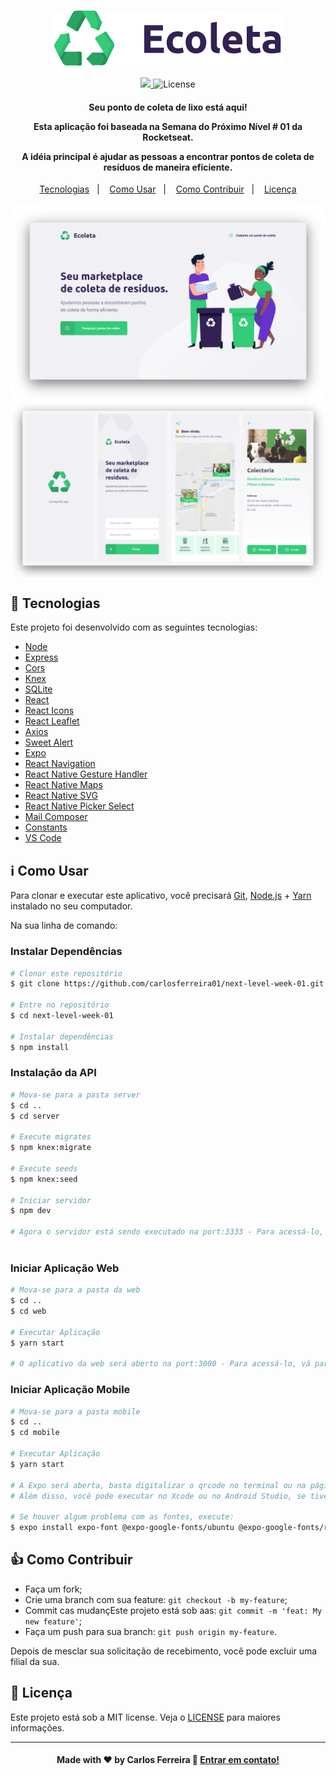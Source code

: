 <h1 align="center">
    <img src=".github/logo.png" align="center" />
    <br>
</h1>

<p align="center">
  <a href="https://rocketseat.com.br">
    <img src="https://img.shields.io/badge/Made%20by-Rocketseat-brightgreen&style=flat&logo">
  </a>
    <img alt="License" src="https://img.shields.io/badge/license-MIT-brightgreen">
</p>


<h4 align="center">
  <p>Seu ponto de coleta de lixo está aqui!</p>
  
  <p>Esta aplicação foi baseada na Semana do Próximo Nível # 01 da Rocketseat.</p>

  <p>A idéia principal é ajudar as pessoas a encontrar pontos de coleta de resíduos de maneira eficiente.</p>
</h4>


<p align="center">
  <a href="#rocket-tecnologias">Tecnologias</a>&nbsp;&nbsp;&nbsp;|&nbsp;&nbsp;&nbsp;
  <a href="#information_source">Como Usar</a>&nbsp;&nbsp;&nbsp;|&nbsp;&nbsp;&nbsp;
  <a href="#thumbsup">Como Contribuir</a>&nbsp;&nbsp;&nbsp;|&nbsp;&nbsp;&nbsp;
  <a href="#memo-licença">Licença</a>
</p>

<p align="center">
  <img src=".github/web.png" align="center" />
  <img src=".github/mobile.png" align="center">
</p>

## :rocket: Tecnologias

Este projeto foi desenvolvido com as seguintes tecnologias:

-  [Node](https://nodejs.org/en/docs/)
-  [Express](https://expressjs.com/pt-br/)
-  [Cors](https://www.npmjs.com/package/cors)
-  [Knex](https://knexjs.org/)
-  [SQLite](https://www.sqlite.org/version3.html)
-  [React](https://reactjs.org/docs/getting-started.html)
-  [React Icons](https://react-icons.github.io/react-icons/)
-  [React Leaflet](https://react-leaflet.js.org/docs/en/installation)
-  [Axios](https://www.npmjs.com/package/axios)
-  [Sweet Alert](https://sweetalert2.github.io/)
-  [Expo](https://docs.expo.io/)
-  [React Navigation](https://reactnavigation.org/)
-  [React Native Gesture Handler](https://kmagiera.github.io/react-native-gesture-handler/)
-  [React Native Maps](https://www.npmjs.com/package/react-native-maps)
-  [React Native SVG](https://www.npmjs.com/package/react-native-svg)
-  [React Native Picker Select](https://www.npmjs.com/package/react-native-picker-select)
-  [Mail Composer](https://docs.expo.io/versions/latest/sdk/mail-composer/)
-  [Constants](https://docs.expo.io/versions/latest/sdk/constants/)
-  [VS Code][vc]

## :information_source: Como Usar

Para clonar e executar este aplicativo, você precisará [Git](https://git-scm.com), [Node.js][nodejs] + [Yarn][yarn] instalado no seu computador.

Na sua linha de comando:

### Instalar Dependências

```bash
# Clonar este repositório
$ git clone https://github.com/carlosferreira01/next-level-week-01.git

# Entre no repositório
$ cd next-level-week-01

# Instalar dependências
$ npm install

```

### Instalação da API

```bash
# Mova-se para a pasta server
$ cd ..
$ cd server

# Execute migrates
$ npm knex:migrate

# Execute seeds
$ npm knex:seed

# Iniciar servidor
$ npm dev

# Agora o servidor está sendo executado na port:3333 - Para acessá-lo, vá para http://localhost:3333 
 
```

### Iniciar Aplicação Web

```bash
# Mova-se para a pasta da web
$ cd ..
$ cd web

# Executar Aplicação
$ yarn start

# O aplicativo da web será aberto na port:3000 - Para acessá-lo, vá para http://localhost:3000 
```

### Iniciar Aplicação Mobile

```bash
# Mova-se para a pasta mobile
$ cd ..
$ cd mobile

# Executar Aplicação 
$ yarn start

# A Expo será aberta, basta digitalizar o qrcode no terminal ou na página da exposição
# Além disso, você pode executar no Xcode ou no Android Studio, se tiver algum deles

# Se houver algum problema com as fontes, execute:
$ expo install expo-font @expo-google-fonts/ubuntu @expo-google-fonts/roboto

```

## :thumbsup: Como Contribuir

-  Faça um fork;
-  Crie uma branch com sua feature: `git checkout -b my-feature`;
-  Commit cas mudançEste projeto está sob aas: `git commit -m 'feat: My new feature'`;
-  Faça um push para sua branch: `git push origin my-feature`.

Depois de mesclar sua solicitação de recebimento, você pode excluir uma filial da sua.

## :memo: Licença
Este projeto está sob a MIT license. Veja o [LICENSE](https://github.com/carlosferreira01/next-level-week-01/blob/master/LICENSE) para maiores informações.

---
<h4 align="center">
    Made with ♥ by Carlos Ferreira 👋 <a href="https://www.linkedin.com/in/carlos-edu-ferreira/" target="_blank">Entrar em contato!</a>
</h4>

[nodejs]: https://nodejs.org/
[yarn]: https://yarnpkg.com/
[vc]: https://code.visualstudio.com/
[vceditconfig]: https://marketplace.visualstudio.com/items?itemName=EditorConfig.EditorConfig
[vceslint]: https://marketplace.visualstudio.com/items?itemName=dbaeumer.vscode-eslint

